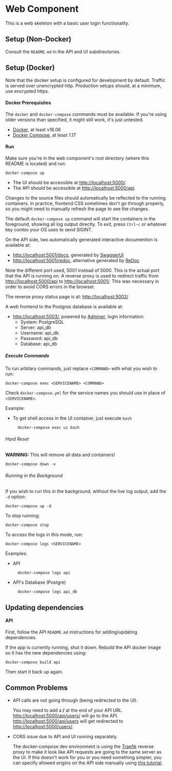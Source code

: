# Web Component

This is a web skeleton with a basic user login functionality.

## Setup (Non-Docker)

Consult the `README.md` in the API and UI subdirectories.

## Setup (Docker)

Note that the docker setup is configured for development by default. Traffic is served over unencrypted http. Production setups should, at a minimum, use encrypted https.

#### Docker Prerequisites

The `docker` and `docker-compose` commands must be available. If you're using older versions than specified, it might still work, it's just untested.

* [Docker](https://docs.docker.com/install/), at least v18.06
* [Docker Compose](https://docs.docker.com/compose/install/), at least 1.17

#### Run

Make sure you're in the web component's root directory (where this README is located) and run:

    docker-compose up

* The UI should be accessible at [http://localhost:5000/](http://localhost:5000/).
* The API should be accessible at [http://localhost:5000/api](http://localhost:5000/api).

Changes to the source files should automatically be reflected to the running containers. In practice, frontend CSS sometimes don't go through properly, so you might need to manually refresh the page to see the changes.

The default `docker-compose up` command will start the containers in the foreground, showing all log output directly. To exit, press `Ctrl`-`c` or whatever key combo your OS uses to send SIGINT.

On the API side, two automatically generated interactive documention is available at:

* [http://localhost:5001/docs](http://localhost:5001/docs), generated by [SwaggerUI](https://github.com/swagger-api/swagger-ui)
* [http://localhost:5001/redoc](http://localhost:5001/redoc), alternative generated by [ReDoc](https://github.com/Rebilly/ReDoc)

Note the different port used, 500*1* instead of 5000. This is the actual port that the API is running on. A reverse proxy is used to redirect traffic from [http://localhost:5000/api](http://localhost:5000/api) to [http://localhost:5001/](http://localhost:5001/). This was necessary in order to avoid CORS errors in the browser.

The reverse proxy status page is at: [http://localhost:5002/](http://localhost:5002/)

A web frontend to the Postgres database is available at:

* [http://localhost:5003/](http://localhost:5003/), powered by [Adminer](https://www.adminer.org/), login information:
  * System: PostgreSQL
  * Server: api_db
  * Username: api_db
  * Password: api_db
  * Database: api_db

##### Execute Commands

To run arbitary commands, just replace `<COMMAND>` with what you wish to run:

    docker-compose exec <SERVICENAME> <COMMAND>

Check `docker-compose.yml` for the service names you should use in place of `<SERVICENAME>`.

Example:

* To get shell access in the UI container, just execute `bash`

        docker-compose exec ui bash

###### Hard Reset

**WARNING:** This will remove all data and containers!

    docker-compose down -v


###### Running in the Background

If you wish to run this in the background, without the live log output, add the `-d` option:

    docker-compose up -d

To stop running:

    docker-compose stop


To access the logs in this mode, run: 

    docker-compose logs <SERVICENAME>

Examples:

* API  

        docker-compose logs api

* API's Database (Postgre)

        docker-compose logs api_db

## Updating dependencies

#### API

First, follow the API `README.md` instructions for adding/updating dependencies.

If the app is currently running, shut it down.  Rebuild the API docker image so it has the new dependencies using:

    docker-compose build api

Then start it back up again.

## Common Problems

* API calls are not going through (being redirected to the UI).

  You may need to add a **/** at the end of your API URL. [http://localhost:5000/api/users/](http://localhost:5000/api/users/) will go to the API. [http://localhost:5000/api/users](http://localhost:5000/api/users) will get redirected to [http://localhost:5000/users/](http://localhost:5000/users/).

* CORS issue due to API and UI running separately.

  The docker-compose dev environment is using the [Traefik](https://docs.traefik.io/) reverse proxy to make it look like API requests are going to the same server as the UI. If this doesn't work for you or you need something simpler, you can specify allowed origins on the API side manually using [this tutorial](https://fastapi.tiangolo.com/tutorial/cors/).
